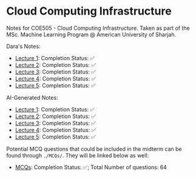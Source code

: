# Cloud Computing Infrastructure
Notes for COE505 - Cloud Computing Infrastructure. Taken as part of the MSc. Machine Learning Program @ American University of Sharjah.

Dara's Notes:

- [Lecture 1](https://github.com/DaraVaram/Cloud-Computing-Infrastructure/blob/main/Lecture-1.md): Completion Status: ✅
- [Lecture 2](https://github.com/DaraVaram/Cloud-Computing-Infrastructure/blob/main/Lecture-2.md): Completion Status: ✅
- [Lecture 3](https://github.com/DaraVaram/Cloud-Computing-Infrastructure/blob/main/Lecture-3.md): Completion Status: ✅
- [Lecture 4](https://github.com/DaraVaram/Cloud-Computing-Infrastructure/blob/main/Lecture-4.md): Completion Status: ✅
- [Lecture 5](https://github.com/DaraVaram/Cloud-Computing-Infrastructure/blob/main/Lecture-5.md): Completion Status: ✅

AI-Generated Notes: 


- [Lecture 1](https://github.com/DaraVaram/Cloud-Computing-Infrastructure/blob/main/AI/Lecture1.md): Completion Status: ✅
- [Lecture 2](https://github.com/DaraVaram/Cloud-Computing-Infrastructure/blob/main/AI/Lecture2.md): Completion Status: ✅
- [Lecture 3](https://github.com/DaraVaram/Cloud-Computing-Infrastructure/blob/main/AI/Lecture3.md): Completion Status: ✅
- [Lecture 4](https://github.com/DaraVaram/Cloud-Computing-Infrastructure/blob/main/AI/Lecture4.md): Completion Status: ✅
- [Lecture 5](https://github.com/DaraVaram/Cloud-Computing-Infrastructure/blob/main/AI/Lecture5.md): Completion Status: ✅

Potential MCQ questions that could be included in the midterm can be found through ```./MCQs/```. They will be linked below as well: 

- [MCQs](https://github.com/DaraVaram/Cloud-Computing-Infrastructure/blob/main/MCQs/Selection.md): Completion Status: ✅; Total Number of questions: 64
